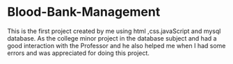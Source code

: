 # Blood-Bank-Management
This is the first project created by me using html ,css.javaScript and mysql database. As the college minor project in the database subject and had a good interaction with the Professor and he also helped me when I had some errors and was appreciated for doing this project.
